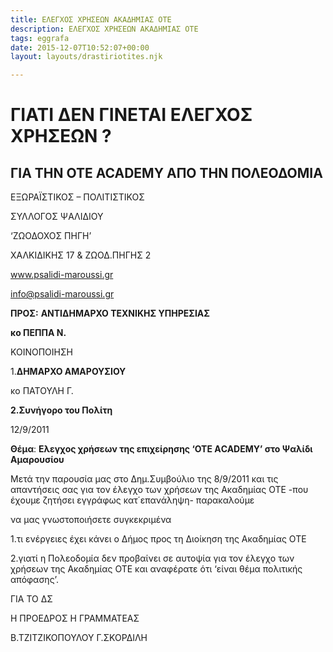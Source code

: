 ```yaml
---
title: ΕΛΕΓΧΟΣ ΧΡΗΣΕΩΝ ΑΚΑΔΗΜΙΑΣ ΟΤΕ
description: ΕΛΕΓΧΟΣ ΧΡΗΣΕΩΝ ΑΚΑΔΗΜΙΑΣ ΟΤΕ
tags: eggrafa
date: 2015-12-07T10:52:07+00:00
layout: layouts/drastiriotites.njk

---
```


# ΓΙΑΤΙ ΔΕΝ ΓΙΝΕΤΑΙ ΕΛΕΓΧΟΣ ΧΡΗΣΕΩΝ ?

## ΓΙΑ ΤΗΝ ΟΤΕ ACADEMY ΑΠΟ ΤΗΝ ΠΟΛΕΟΔΟΜΙΑ

<!-- excerpt -->

ΕΞΩΡΑΪΣΤΙΚΟΣ – ΠΟΛΙΤΙΣΤΙΚΟΣ

ΣΥΛΛΟΓΟΣ ΨΑΛΙΔΙΟΥ

‘ΖΩΟΔΟΧΟΣ ΠΗΓΗ’

ΧΑΛΚΙΔΙΚΗΣ 17 &amp; ΖΩΟΔ.ΠΗΓΗΣ 2

www.psalidi-maroussi.gr

info@psalidi-maroussi.gr

**ΠΡΟΣ:** **ΑΝΤΙΔΗΜΑΡΧΟ ΤΕΧΝΙΚΗΣ ΥΠΗΡΕΣΙΑΣ**

**κο ΠΕΠΠΑ Ν.**

ΚΟΙΝΟΠΟΙΗΣΗ

1.**ΔΗΜΑΡΧΟ ΑΜΑΡΟΥΣΙΟΥ**

κο ΠΑΤΟΥΛΗ Γ.

**2.Συνήγορο του Πολίτη**

12/9/2011

**Θέμα**: **Ελεγχος χρήσεων της επιχείρησης ‘ΟΤΕ ΑCADEMY’ στο Ψαλίδι Αμαρουσίου**

Mετά την παρουσία μας στο Δημ.Συμβούλιο της 8/9/2011 και τις απαντήσεις σας για τον έλεγχο των χρήσεων της Ακαδημίας ΟΤΕ -που έχουμε ζητήσει εγγράφως κατ΄επανάληψη- παρακαλούμε

να μας γνωστοποιήσετε συγκεκριμένα

1.τι ενέργειες έχει κάνει ο Δήμος προς τη Διοίκηση της Ακαδημίας ΟΤΕ

2.γιατί η Πολεοδομία δεν προβαίνει σε αυτοψία για τον έλεγχο των χρήσεων της Ακαδημίας ΟΤΕ και αναφέρατε ότι ‘είναι θέμα πολιτικής απόφασης’.

ΓΙΑ ΤΟ ΔΣ

Η ΠΡΟΕΔΡΟΣ Η ΓΡΑΜΜΑΤΕΑΣ

Β.ΤΖΙΤΖΙΚΟΠΟΥΛΟΥ Γ.ΣΚΟΡΔΙΛΗ
